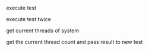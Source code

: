 
execute test

execute test twice

get current threads of system

get the current thread count and pass result to new test 